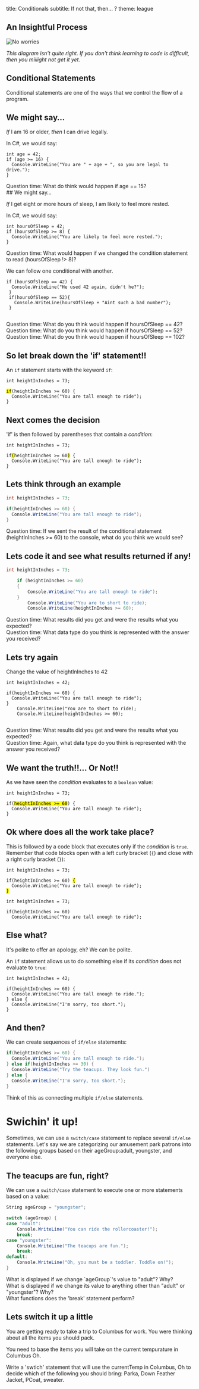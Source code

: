 title: Conditionals
subtitle: If not that, then… ?
theme: league

## An Insightful Process

![No worries](./resources/no-worries.png)

*This diagram isn't quite right. If you don't think learning to code is difficult, then you miiiight not get it yet.*

## Conditional Statements

Conditional statements are one of the ways that we control the flow of a program.

## We might say…

*If* I am 16 or older, *then* I can drive legally.

<div class="fragment">
<p>In C#, we would say:</p>
<pre><code class="language-C#">int age = 42;
if (age >= 16) {
  Console.WriteLine("You are " + age + ", so you are legal to drive.");
}</code></pre>
</div>

<div class="fragment">
Question time: What do think would happen if age == 15?
</div>
## We might say…

*If* I get eight or more hours of sleep, I am likely to feel more rested.

<div class="fragment">
<p>In C#, we would say:</p>
<pre><code class="language-C#">int hoursOfSleep = 42;
if (hoursOfSleep >= 8) {
  Console.WriteLine("You are likely to feel more rested.");
}</code></pre>
</div>

<div class="fragment">
Question time: What would happen if we changed the condition statement to read (hoursOfSleep !> 8)?
</div>

<div class="fragment">
<p>We can follow one conditional with another.</p>
<pre><code class="language-C#">if (hoursOfSleep == 42) {
  Console.WriteLine("He used 42 again, didn't he?");
 }
 if(hoursOfSleep == 52){
   Console.WriteLine(hoursOfSleep + "Aint such a bad number");
 }
 </code></pre>
</div>
<div class="fragment">
Question time: What do you think would happen if hoursOfSleep == 42?
</div>
<div class="fragment">
Question time: What do you think would happen if hoursOfSleep == 52?
</div>
<div class="fragment">
Question time: What do you think would happen if hoursOfSleep == 102?
</div>

## So let break down the 'if' statement!!

An `if` statement starts with the keyword `if`:
<pre><code class="language-C#" data-noescape>int heightInInches = 73;

<mark>if</mark>(heightInInches >= 60) {
  Console.WriteLine("You are tall enough to ride");
}</code></pre>

## Next comes the decision

'if' is then followed by parentheses that contain a *condition*:
<pre><code class="language-C#" data-noescape>int heightInInches = 73;

if<mark>(</mark>heightInInches >= 60<mark>)</mark> {
  Console.WriteLine("You are tall enough to ride");
}</code></pre>

## Lets think through an example

```C#
int heightInInches = 73;

if(heightInInches >= 60) {
  Console.WriteLine("You are tall enough to ride");
}
```
<div class="fragment">
Question time: If we sent the result of the conditional statement (heightInInches >= 60) to the console, what do you think we would see?
</div>


## Lets code it and see what results returned if any!

```C#
int heightInInches = 73;

    if (heightInInches >= 60)
    {
        Console.WriteLine("You are tall enough to ride");
    }
		Console.WriteLine("You are to short to ride);
		Console.WriteLine(heightInInches >= 60);
```

<div class="fragment">
Question time: What results did you get and were the results what you expected?
</div>
<div class="fragment">
Question time: What data type do you think is represented with the answer you received?
</div>

## Lets try again

Change the value of heightInInches to 42
 
<pre><code class="language-C#">int heightInInches = 42;

if(heightInInches >= 60) {
  Console.WriteLine("You are tall enough to ride");
}
	Console.WriteLine("You are to short to ride);
    Console.WriteLine(heightInInches >= 60);

</code></pre>

<div class="fragment">
Question time: What results did you get and were the results what you expected?
</div>
<div class="fragment">
Question time: Again, what data type do you think is represented with the answer you received?
</div>

## We want the truth!!... Or Not!!

As we have seen the *condition* evaluates to a `boolean` value:
<pre><code class="language-C#" data-noescape>int heightInInches = 73;

if(<mark>heightInInches >= 60</mark>) {
  Console.WriteLine("You are tall enough to ride");
}</code></pre>

## Ok where does all the work take place?

This is followed by a code block that executes only if the *condition* is `true`. Remember that code blocks open with a left curly bracket (`{`) and close with a right curly bracket (`}`):
<pre><code class="language-C#" data-noescape>int heightInInches = 73;

if(heightInInches >= 60) <mark>{</mark>
  Console.WriteLine("You are tall enough to ride");
<mark>}</mark></code></pre>

<pre><code class="language-C#" data-noescape>int heightInInches = 73;

if(heightInInches >= 60) 
  Console.WriteLine("You are tall enough to ride");</code></pre>

## Else what?

It's polite to offer an apology, eh? We can be polite.

An `if` statement allows us to do something else if its *condition* does not evaluate to `true`:

<pre><code class="language-C#" data-noescape>int heightInInches = 42;

if(heightInInches >= 60) {
  Console.WriteLine("You are tall enough to ride.");
} else {
  Console.WriteLine("I'm sorry, too short.");
}</code></pre>

## And then?

We can create sequences of `if/else` statements:

```C#
if(heightInInches >= 60) {
  Console.WriteLine("You are tall enough to ride.");
} else if(heightInInches >= 30) {
  Console.WriteLine("Try the teacups. They look fun.")
} else {
  Console.WriteLine("I'm sorry, too short.");
}
```

Think of this as connecting multiple `if/else` statements.

# Swichin' it up!

Sometimes, we can use a `switch/case` statement to replace several `if/else` statements. Let's say we are categorizing our amusement park patrons into the following groups based on their ageGroup:adult, youngster, and everyone else.

## The teacups are fun, right?

We can use a `switch/case` statement to execute one or more statements based on a value:

```C#
String ageGroup = "youngster";

switch (ageGroup) {
case "adult":
	Console.WriteLine("You can ride the rollercoaster!");
	break;
case "youngster":
	Console.WriteLine("The teacups are fun.");
	break;
default:
	Console.WriteLine("Oh, you must be a toddler. Toddle on!");
}
```
<div class="fragment">
What is displayed if we change `ageGroup`'s value to "adult"? Why?
</div>
<div class="fragment">
What is displayed if we change its value to anything other than "adult" or "youngster"? Why?
</div>
<div class="fragment">
What functions does the 'break' statement perform?
</div>

## Lets switch it up a little

 You are getting ready to take a trip to Columbus for work. You were thinking about all the items you should pack. 

 You need to base the items you will take on the current tempurature in Columbus Oh.

 Write a 'swtich' statement that will use the currentTemp in Columbus, Oh to decide which of the following you should bring: Parka, Down Feather Jacket, PCoat, sweater.